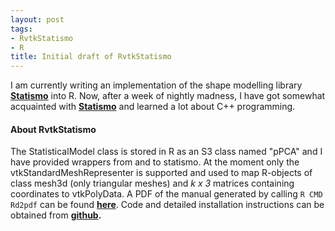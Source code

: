 ```yaml
---
layout: post
tags: 
- RvtkStatismo 
- R
title: Initial draft of RvtkStatismo
---
```


I am currently writing an implementation of the shape modelling library **[Statismo](https://github.com/statismo/statismo)** into R. Now, after a week of nightly madness, I have got somewhat acquainted with **[Statismo](https://github.com/statismo/statismo)** and learned a lot about C++ programming.

#### About RvtkStatismo

The StatisticalModel class is stored in R as an S3 class named "pPCA" and I have provided wrappers from and to statismo. At the moment only the vtkStandardMeshRepresenter is supported and used to map R-objects of class mesh3d (only triangular meshes) and *k x 3* matrices containing coordinates to vtkPolyData. A PDF of the manual generated by calling ```R CMD Rd2pdf``` can be found **[here]({{site.url}}/resources/RvtkStatismo.pdf)**. Code and detailed installation instructions can be obtained from **[github](https://github.com/zarquon42b/RvtkStatismo).**
